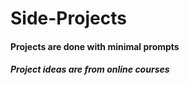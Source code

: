 # Side-Projects
#### Projects are done with minimal prompts 
##### Project ideas are from online courses
